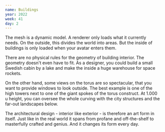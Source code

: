```yaml
---
name: Buildings
year: 2022
week: 41
day: 2
---
```


The mesh is a dynamic model. A renderer only loads what it currently needs. On
the outside, this divides the world into areas. But the inside of buildings is
only loaded when your avatar enters them.

There are no physical rules for the geometry of building interior. The geometry
doesn't even have to fit. As a designer, you could build a small Swedish cabin
by a lake and make the inside a huge warehouse for space rockets.

On the other hand, some views on the torus are so spectacular, that you want to
provide windows to look outside. The best example is one of the high towers next
to one of the giant spokes of the torus construct. At 1.000 u height, you can
oversee the whole curving with the city structures and the far-out landscapes
below.

The architectural design - interior like exterior - is therefore an art form in
itself. Just like in the real world it spans from profane and off-the-shelf to
masterfully crafted and genius. And it changes its form every day.

